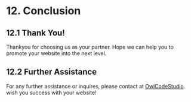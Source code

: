 # 12. Conclusion

## 12.1 Thank You!

Thankyou for choosing us as your partner. Hope we can help you to promote your website into the next level.

## 12.2 Further Assistance

For any further assistance or inquires, please contact at [OwlCodeStudio](mailto:owlstudio.dsign@gmail.com). wish you success with your website!
